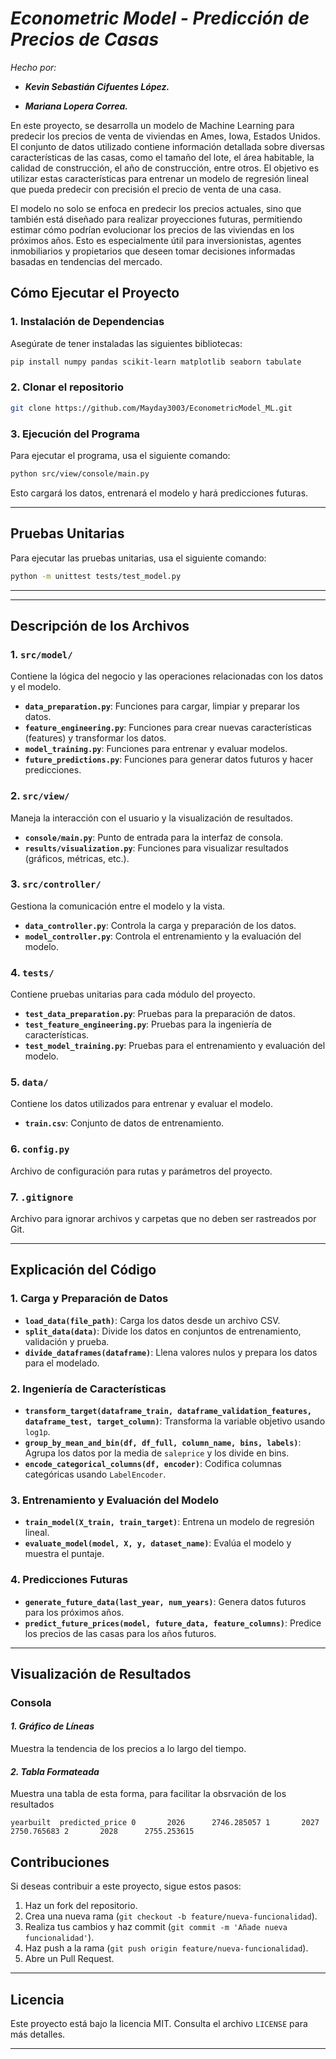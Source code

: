 # *Econometric Model - Predicción de Precios de Casas*

*Hecho por:*

- ***Kevin Sebastián Cifuentes López.***

- ***Mariana Lopera Correa.***

En este proyecto, se desarrolla un modelo de Machine Learning para predecir los precios de venta de viviendas en Ames, Iowa, Estados Unidos. El conjunto de datos utilizado contiene información detallada sobre diversas características de las casas, como el tamaño del lote, el área habitable, la calidad de construcción, el año de construcción, entre otros. El objetivo es utilizar estas características para entrenar un modelo de regresión lineal que pueda predecir con precisión el precio de venta de una casa.

El modelo no solo se enfoca en predecir los precios actuales, sino que también está diseñado para realizar proyecciones futuras, permitiendo estimar cómo podrían evolucionar los precios de las viviendas en los próximos años. Esto es especialmente útil para inversionistas, agentes inmobiliarios y propietarios que deseen tomar decisiones informadas basadas en tendencias del mercado.

## **Cómo Ejecutar el Proyecto**

### **1. Instalación de Dependencias**

Asegúrate de tener instaladas las siguientes bibliotecas:

```bash
pip install numpy pandas scikit-learn matplotlib seaborn tabulate
```

### **2. Clonar el repositorio**

```bash
git clone https://github.com/Mayday3003/EconometricModel_ML.git
```

### **3. Ejecución del Programa**

Para ejecutar el programa, usa el siguiente comando:

```bash
python src/view/console/main.py
```

Esto cargará los datos, entrenará el modelo y hará predicciones futuras.

---

## **Pruebas Unitarias**

Para ejecutar las pruebas unitarias, usa el siguiente comando:

```bash
python -m unittest tests/test_model.py
```

---
---

## **Descripción de los Archivos**

### **1. `src/model/`**
Contiene la lógica del negocio y las operaciones relacionadas con los datos y el modelo.

- **`data_preparation.py`**: Funciones para cargar, limpiar y preparar los datos.
- **`feature_engineering.py`**: Funciones para crear nuevas características (features) y transformar los datos.
- **`model_training.py`**: Funciones para entrenar y evaluar modelos.
- **`future_predictions.py`**: Funciones para generar datos futuros y hacer predicciones.

### **2. `src/view/`**
Maneja la interacción con el usuario y la visualización de resultados.

- **`console/main.py`**: Punto de entrada para la interfaz de consola.
- **`results/visualization.py`**: Funciones para visualizar resultados (gráficos, métricas, etc.).

### **3. `src/controller/`**
Gestiona la comunicación entre el modelo y la vista.

- **`data_controller.py`**: Controla la carga y preparación de los datos.
- **`model_controller.py`**: Controla el entrenamiento y la evaluación del modelo.

### **4. `tests/`**
Contiene pruebas unitarias para cada módulo del proyecto.

- **`test_data_preparation.py`**: Pruebas para la preparación de datos.
- **`test_feature_engineering.py`**: Pruebas para la ingeniería de características.
- **`test_model_training.py`**: Pruebas para el entrenamiento y evaluación del modelo.

### **5. `data/`**
Contiene los datos utilizados para entrenar y evaluar el modelo.

- **`train.csv`**: Conjunto de datos de entrenamiento.

### **6. `config.py`**
Archivo de configuración para rutas y parámetros del proyecto.

### **7. `.gitignore`**
Archivo para ignorar archivos y carpetas que no deben ser rastreados por Git.

---




## **Explicación del Código**

### **1. Carga y Preparación de Datos**

- **`load_data(file_path)`**: Carga los datos desde un archivo CSV.
- **`split_data(data)`**: Divide los datos en conjuntos de entrenamiento, validación y prueba.
- **`divide_dataframes(dataframe)`**: Llena valores nulos y prepara los datos para el modelado.

### **2. Ingeniería de Características**

- **`transform_target(dataframe_train, dataframe_validation_features, dataframe_test, target_column)`**: Transforma la variable objetivo usando `log1p`.
- **`group_by_mean_and_bin(df, df_full, column_name, bins, labels)`**: Agrupa los datos por la media de `saleprice` y los divide en bins.
- **`encode_categorical_columns(df, encoder)`**: Codifica columnas categóricas usando `LabelEncoder`.

### **3. Entrenamiento y Evaluación del Modelo**

- **`train_model(X_train, train_target)`**: Entrena un modelo de regresión lineal.
- **`evaluate_model(model, X, y, dataset_name)`**: Evalúa el modelo y muestra el puntaje.

### **4. Predicciones Futuras**

- **`generate_future_data(last_year, num_years)`**: Genera datos futuros para los próximos años.
- **`predict_future_prices(model, future_data, feature_columns)`**: Predice los precios de las casas para los años futuros.

---

## **Visualización de Resultados**

### **Consola**

#### *1. Gráfico de Líneas*

Muestra la tendencia de los precios a lo largo del tiempo.


#### *2. Tabla Formateada*

Muestra una tabla de esta forma, para facilitar la obsrvación de los resultados

``
   yearbuilt  predicted_price
0       2026      2746.285057
1       2027      2750.765683
2       2028      2755.253615
``
## **Contribuciones**

Si deseas contribuir a este proyecto, sigue estos pasos:

1. Haz un fork del repositorio.
2. Crea una nueva rama (`git checkout -b feature/nueva-funcionalidad`).
3. Realiza tus cambios y haz commit (`git commit -m 'Añade nueva funcionalidad'`).
4. Haz push a la rama (`git push origin feature/nueva-funcionalidad`).
5. Abre un Pull Request.

---

## **Licencia**

Este proyecto está bajo la licencia MIT. Consulta el archivo `LICENSE` para más detalles.

---
